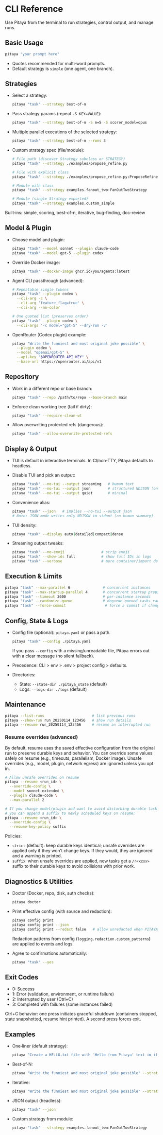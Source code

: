 # CLI Reference

Use Pitaya from the terminal to run strategies, control output, and manage runs.

## Basic Usage

```bash
pitaya "your prompt here"
```

- Quotes recommended for multi‑word prompts.
- Default strategy is `simple` (one agent, one branch).

## Strategies

- Select a strategy:

  ```bash
  pitaya "task" --strategy best-of-n
  ```

- Pass strategy params (repeat `-S KEY=VALUE`):

  ```bash
  pitaya "task" --strategy best-of-n -S n=5 -S scorer_model=opus
  ```

- Multiple parallel executions of the selected strategy:

  ```bash
  pitaya "task" --strategy best-of-n --runs 3
  ```

- Custom strategy spec (file/module):

  ```bash
  # File path (discover Strategy subclass or STRATEGY)
  pitaya "task" --strategy ./examples/propose_refine.py

  # File with explicit class
  pitaya "task" --strategy ./examples/propose_refine.py:ProposeRefineStrategy

  # Module with class
  pitaya "task" --strategy examples.fanout_two:FanOutTwoStrategy

  # Module (single Strategy exported)
  pitaya "task" --strategy examples.custom_simple
  ```

Built‑ins: simple, scoring, best-of-n, iterative, bug-finding, doc-review

## Model & Plugin

- Choose model and plugin:

  ```bash
  pitaya "task" --model sonnet --plugin claude-code
  pitaya "task" --model gpt-5 --plugin codex
  ```

- Override Docker image:

  ```bash
  pitaya "task" --docker-image ghcr.io/you/agents:latest
  ```

- Agent CLI passthrough (advanced):

  ```bash
  # Repeatable single tokens
  pitaya "task" --plugin codex \
    --cli-arg -c \
    --cli-arg 'feature_flag=true' \
    --cli-arg --no-color

  # One quoted list (preserves order)
  pitaya "task" --plugin codex \
    --cli-args '-c model="gpt-5" --dry-run -v'
  ```

- OpenRouter (Codex plugin) example:

  ```bash
  pitaya "Write the funniest and most original joke possible" \
    --plugin codex \
    --model "openai/gpt-5" \
    --api-key "$OPENROUTER_API_KEY" \
    --base-url https://openrouter.ai/api/v1
  ```

## Repository

- Work in a different repo or base branch:

  ```bash
  pitaya "task" --repo /path/to/repo --base-branch main
  ```

- Enforce clean working tree (fail if dirty):

  ```bash
  pitaya "task" --require-clean-wt
  ```

- Allow overwriting protected refs (dangerous):

  ```bash
  pitaya "task" --allow-overwrite-protected-refs
  ```

## Display & Output

- TUI is default in interactive terminals. In CI/non‑TTY, Pitaya defaults to headless.

- Disable TUI and pick an output:

  ```bash
  pitaya "task" --no-tui --output streaming   # human text
  pitaya "task" --no-tui --output json        # structured NDJSON (one JSON per line)
  pitaya "task" --no-tui --output quiet       # minimal
  ```

- Convenience alias:

  ```bash
  pitaya "task" --json   # implies --no-tui --output json
  # Note: JSON mode writes only NDJSON to stdout (no human summary)
  ```

- TUI density:

  ```bash
  pitaya "task" --display auto|detailed|compact|dense
  ```

- Streaming output tweaks:

  ```bash
  pitaya "task" --no-emoji                 # strip emoji
  pitaya "task" --show-ids full            # show full IDs in logs
  pitaya "task" --verbose                  # more container/import detail
  ```

## Execution & Limits

```bash
pitaya "task" --max-parallel 6               # concurrent instances
pitaya "task" --max-startup-parallel 4       # concurrent startup preps
pitaya "task" --timeout 3600                 # per-instance seconds
pitaya "task" --randomize-queue              # dequeue queued tasks randomly
pitaya "task" --force-commit                  # force a commit if changes exist
```

## Config, State & Logs

- Config file (optional): `pitaya.yaml` or pass a path.

  ```bash
  pitaya "task" --config ./pitaya.yaml
  ```
  If you pass `--config` with a missing/unreadable file, Pitaya errors out with a clear message (no silent fallback).

- Precedence: CLI > env > .env > project config > defaults.
- Directories:
  - State: `--state-dir ./pitaya_state` (default)
  - Logs: `--logs-dir ./logs` (default)

## Maintenance

```bash
pitaya --list-runs                      # list previous runs
pitaya --show-run run_20250114_123456   # show run details
pitaya --resume run_20250114_123456     # resume an interrupted run
```

### Resume overrides (advanced)

By default, resume uses the saved effective configuration from the original run to preserve durable keys and behavior. You can override some values safely on resume (e.g., timeouts, parallelism, Docker image). Unsafe overrides (e.g., model, plugin, network egress) are ignored unless you opt in.

```bash
# Allow unsafe overrides on resume
pitaya --resume <run_id> \
  --override-config \
  --model sonnet-extended \
  --plugin claude-code \
  --max-parallel 2

# If you change model/plugin and want to avoid disturbing durable task keys,
# you can append a suffix to newly scheduled keys on resume:
pitaya --resume <run_id> \
  --override-config \
  --resume-key-policy suffix
```

Policies:
- `strict` (default): keep durable keys identical; unsafe overrides are applied only if they won’t change keys. If they would, they are ignored and a warning is printed.
- `suffix`: when unsafe overrides are applied, new tasks get a `/r<xxxx>` suffix to their durable keys to avoid collisions with prior work.

## Diagnostics & Utilities

- Doctor (Docker, repo, disk, auth checks):

  ```bash
  pitaya doctor
  ```

- Print effective config (with source and redaction):

  ```bash
  pitaya config print
  pitaya config print --json
  pitaya config print --redact false   # allow unredacted when PITAYA_ALLOW_UNREDACTED=1
  ```

  Redaction patterns from config (`logging.redaction.custom_patterns`) are applied to events and logs.

- Agree to confirmations automatically:

  ```bash
  pitaya "task" --yes
  ```

## Exit Codes

- 0: Success
- 1: Error (validation, environment, or runtime failure)
- 2: Interrupted by user (Ctrl+C)
- 3: Completed with failures (some instances failed)

Ctrl+C behavior: one press initiates graceful shutdown (containers stopped, state snapshotted, resume hint printed). A second press forces exit.

## Examples

- One‑liner (default strategy):

  ```bash
  pitaya "Create a HELLO.txt file with 'Hello from Pitaya' text in it and commit it"
  ```

- Best‑of‑N:

  ```bash
  pitaya "Write the funniest and most original joke possible" --strategy best-of-n -S n=5
  ```

- Iterative:

  ```bash
  pitaya "Write the funniest and most original joke possible" --strategy iterative -S iterations=3
  ```

- JSON output (headless):

  ```bash
  pitaya "task" --json
  ```

- Custom strategy from module:

  ```bash
  pitaya "task" --strategy examples.fanout_two:FanOutTwoStrategy
  ```
